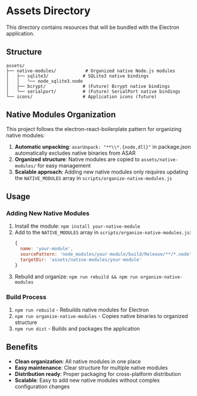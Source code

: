 # Assets Directory

This directory contains resources that will be bundled with the Electron application.

## Structure

```
assets/
├── native-modules/           # Organized native Node.js modules
│   ├── sqlite3/             # SQLite3 native bindings
│   │   └── node_sqlite3.node
│   ├── bcrypt/              # (Future) Bcrypt native bindings  
│   └── serialport/          # (Future) SerialPort native bindings
└── icons/                   # Application icons (future)
```

## Native Modules Organization

This project follows the electron-react-boilerplate pattern for organizing native modules:

1. **Automatic unpacking**: `asarUnpack: "**\\*.{node,dll}"` in package.json automatically excludes native binaries from ASAR
2. **Organized structure**: Native modules are copied to `assets/native-modules/` for easy management
3. **Scalable approach**: Adding new native modules only requires updating the `NATIVE_MODULES` array in `scripts/organize-native-modules.js`

## Usage

### Adding New Native Modules

1. Install the module: `npm install your-native-module`
2. Add to the `NATIVE_MODULES` array in `scripts/organize-native-modules.js`:
   ```javascript
   {
     name: 'your-module',
     sourcePattern: 'node_modules/your-module/build/Release/**/*.node',
     targetDir: 'assets/native-modules/your-module'
   }
   ```
3. Rebuild and organize: `npm run rebuild && npm run organize-native-modules`

### Build Process

1. `npm run rebuild` - Rebuilds native modules for Electron
2. `npm run organize-native-modules` - Copies native binaries to organized structure
3. `npm run dist` - Builds and packages the application

## Benefits

- **Clean organization**: All native modules in one place
- **Easy maintenance**: Clear structure for multiple native modules
- **Distribution ready**: Proper packaging for cross-platform distribution
- **Scalable**: Easy to add new native modules without complex configuration changes